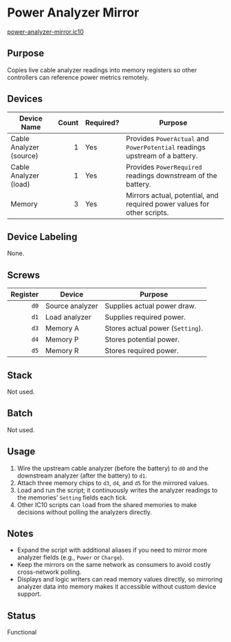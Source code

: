 # Power Analyzer Mirror

[power-analyzer-mirror.ic10](../../power-analyzer-mirror.ic10)

## Purpose
Copies live cable analyzer readings into memory registers so other controllers can reference power metrics remotely.

## Devices
| Device Name | Count | Required? | Purpose |
|-------------|------:|-----------|---------|
| Cable Analyzer (source) |     1 | Yes | Provides `PowerActual` and `PowerPotential` readings upstream of a battery. |
| Cable Analyzer (load) |     1 | Yes | Provides `PowerRequired` readings downstream of the battery. |
| Memory |     3 | Yes | Mirrors actual, potential, and required power values for other scripts. |

## Device Labeling
None.

## Screws
| Register | Device | Purpose |
|---------:|--------|---------|
| `d0` | Source analyzer | Supplies actual power draw. |
| `d1` | Load analyzer | Supplies required power. |
| `d3` | Memory A | Stores actual power (`Setting`). |
| `d4` | Memory P | Stores potential power. |
| `d5` | Memory R | Stores required power. |

## Stack
Not used.

## Batch
Not used.

## Usage
1. Wire the upstream cable analyzer (before the battery) to `d0` and the downstream analyzer (after the battery) to `d1`.
2. Attach three memory chips to `d3`, `d4`, and `d5` for the mirrored values.
3. Load and run the script; it continuously writes the analyzer readings to the memories’ `Setting` fields each tick.
4. Other IC10 scripts can `l`oad from the shared memories to make decisions without polling the analyzers directly.

## Notes
- Expand the script with additional aliases if you need to mirror more analyzer fields (e.g., `Power` or `Charge`).
- Keep the mirrors on the same network as consumers to avoid costly cross-network polling.
- Displays and logic writers can read memory values directly, so mirroring analyzer data into memory makes it accessible without custom device support.

## Status
Functional
